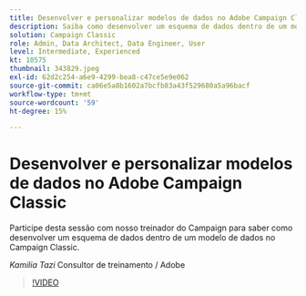```yaml
---
title: Desenvolver e personalizar modelos de dados no Adobe Campaign Classic
description: Saiba como desenvolver um esquema de dados dentro de um modelo de dados no Campaign Classic
solution: Campaign Classic
role: Admin, Data Architect, Data Engineer, User
level: Intermediate, Experienced
kt: 10575
thumbnail: 343829.jpeg
exl-id: 62d2c254-a6e9-4299-bea8-c47ce5e9e062
source-git-commit: ca06e5a8b1602a7bcfb83a43f529680a5a96bacf
workflow-type: tm+mt
source-wordcount: '59'
ht-degree: 15%

---
```


# Desenvolver e personalizar modelos de dados no Adobe Campaign Classic

Participe desta sessão com nosso treinador do Campaign para saber como desenvolver um esquema de dados dentro de um modelo de dados no Campaign Classic.

*Kamilia Tazi* Consultor de treinamento / Adobe

>[!VIDEO](https://video.tv.adobe.com/v/343829/?quality=12&learn=on)
